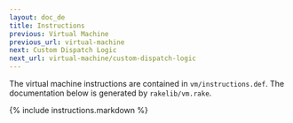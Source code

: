 ```yaml
---
layout: doc_de
title: Instructions
previous: Virtual Machine
previous_url: virtual-machine
next: Custom Dispatch Logic
next_url: virtual-machine/custom-dispatch-logic
---
```


The virtual machine instructions are contained in `vm/instructions.def`. The
documentation below is generated by `rakelib/vm.rake`.

{% include instructions.markdown %}
